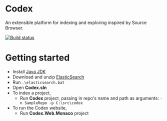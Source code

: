# Codex
An extensible platform for indexing and exploring inspired by Source Browser.

[![Build status](https://ci.appveyor.com/api/projects/status/bo3m3aesclsj47wm?svg=true)](https://ci.appveyor.com/project/Ref12/Codex)

# Getting started
* Install [Java JDK](http://www.oracle.com/technetwork/java/javase/downloads/jdk8-downloads-2133151.html)
* Download and unzip [ElasticSearch](https://www.elastic.co/downloads/elasticsearch)
* Run `.\elasticsearch.bat`
* Open **Codex.sln**
* To index a project,
    * Run **Codex** project, passing in repo's name and path as arguments: `-n SampleRepo -p C:\src\codex`
* To run the Codex website,
    * Run **Codex.Web.Monaco** project
 
